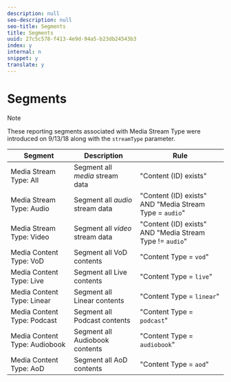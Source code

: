 ```yaml
---
description: null
seo-description: null
seo-title: Segments
title: Segments
uuid: 27c5c578-f413-4e9d-94a5-b23db24543b3
index: y
internal: n
snippet: y
translate: y
---
```


# Segments

>[!NOTE]
>
>These reporting segments associated with Media Stream Type were introduced on 9/13/18 along with the `streamType` parameter.

|  Segment | Description | Rule |
|---|---|---|
|  Media Stream Type: All |Segment all *media* stream data | "Content (ID) exists" |
|  Media Stream Type: Audio |Segment all *audio* stream data |"Content (ID) exists" AND "Media Stream Type = `audio`" |
|  Media Stream Type: Video |Segment all *video* stream data |"Content (ID) exists" AND "Media Stream Type != `audio`" |
|  Media Content Type: VoD | Segment all VoD contents |"Content Type = `vod`" |
|  Media Content Type: Live | Segment all Live contents |"Content Type = `live`" |
|  Media Content Type: Linear | Segment all Linear contents |"Content Type = `linear`" |
|  Media Content Type: Podcast | Segment all Podcast contents |"Content Type = `podcast`" |
|  Media Content Type: Audiobook | Segment all Audiobook contents |"Content Type = `audiobook`" |
|  Media Content Type: AoD | Segment all AoD contents |"Content Type = `aod`" |

